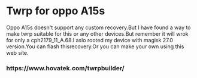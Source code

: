 # Twrp for oppo A15s
<p>Oppo A15s doesn't support any custom recovery.But I have found a way to make twrp suitable for this or any other devices.But remember it will wrok for only a cph2179_11_A.68.I aslo rooted my device with magisk 27.0 version.You can flash thisrecovery.Or you can make your own using this web site.</p><a><h3>https://www.hovatek.com/twrpbuilder/</h3></a>
